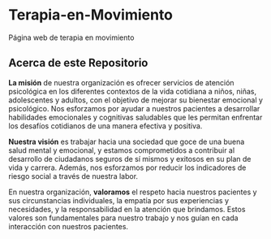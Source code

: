 # Terapia-en-Movimiento

Página web de terapia en movimiento

## Acerca de este Repositorio

**La misión** de nuestra organización es ofrecer servicios de atención psicológica en los diferentes contextos de la vida cotidiana a niños, niñas, adolescentes y adultos, con el objetivo de mejorar su bienestar emocional y psicológico. Nos esforzamos por ayudar a nuestros pacientes a desarrollar habilidades emocionales y cognitivas saludables que les permitan enfrentar los desafíos cotidianos de una manera efectiva y positiva.

**Nuestra visión** es trabajar hacia una sociedad que goce de una buena salud mental y emocional, y estamos comprometidos a contribuir al desarrollo de ciudadanos seguros de sí mismos y exitosos en su plan de vida y carrera. Además, nos esforzamos por reducir los indicadores de riesgo social a través de nuestra labor.

En nuestra organización, **valoramos** el respeto hacia nuestros pacientes y sus circunstancias individuales, la empatía por sus experiencias y necesidades, y la responsabilidad en la atención que brindamos. Estos valores son fundamentales para nuestro trabajo y nos guían en cada interacción con nuestros pacientes.
